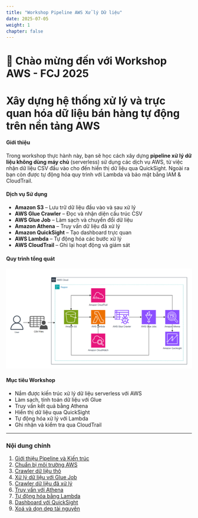 ```yaml
---
title: "Workshop Pipeline AWS Xử lý Dữ liệu"
date: 2025-07-05
weight: 1
chapter: false
---
```


# 👋 Chào mừng đến với Workshop AWS - FCJ 2025
# Xây dựng hệ thống xử lý và trực quan hóa dữ liệu bán hàng tự động trên nền tảng AWS
#### Giới thiệu

Trong workshop thực hành này, bạn sẽ học cách xây dựng **pipeline xử lý dữ liệu không dùng máy chủ** (serverless) sử dụng các dịch vụ AWS, từ việc nhận dữ liệu CSV đầu vào cho đến hiển thị dữ liệu qua QuickSight. Ngoài ra bạn còn được tự động hóa quy trình với Lambda và bảo mật bằng IAM & CloudTrail.

#### Dịch vụ Sử dụng

- **Amazon S3** – Lưu trữ dữ liệu đầu vào và sau xử lý
- **AWS Glue Crawler** – Đọc và nhận diện cấu trúc CSV
- **AWS Glue Job** – Làm sạch và chuyển đổi dữ liệu
- **Amazon Athena** – Truy vấn dữ liệu đã xử lý
- **Amazon QuickSight** – Tạo dashboard trực quan
- **AWS Lambda** – Tự động hóa các bước xử lý
- **AWS CloudTrail** – Ghi lại hoạt động và giám sát

#### Quy trình tổng quát

![Pipeline Architecture](../images/00/0001.png?featherlight=false&width=90pc)

#### Mục tiêu Workshop

- Nắm được kiến trúc xử lý dữ liệu serverless với AWS
- Làm sạch, tính toán dữ liệu với Glue
- Truy vấn kết quả bằng Athena
- Hiển thị dữ liệu qua QuickSight
- Tự động hóa xử lý với Lambda
- Ghi nhận và kiểm tra qua CloudTrail

---

### Nội dung chính

1. [Giới thiệu Pipeline và Kiến trúc](1-introduction/)
2. [Chuẩn bị môi trường AWS](2-prepare-environment/)
3. [Crawler dữ liệu thô](3-crawler-raw/)
4. [Xử lý dữ liệu với Glue Job](4-glue-job/)
5. [Crawler dữ liệu đã xử lý](5-crawler-processed/)
6. [Truy vấn với Athena](6-athena-analysis/)
7. [Tự động hóa bằng Lambda](7-automation-lambda/)
8. [Dashboard với QuickSight](8-quicksight-dashboard/)
9. [Xoá và dọn dẹp tài nguyên](9-cleanup/)
